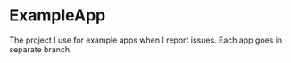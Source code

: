 ExampleApp
==========

The project I use for example apps when I report issues. Each app goes in separate branch.
